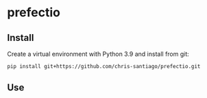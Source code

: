 # prefectio

## Install

Create a virtual environment with Python 3.9 and install from git:

```bash
pip install git+https://github.com/chris-santiago/prefectio.git
```

## Use
